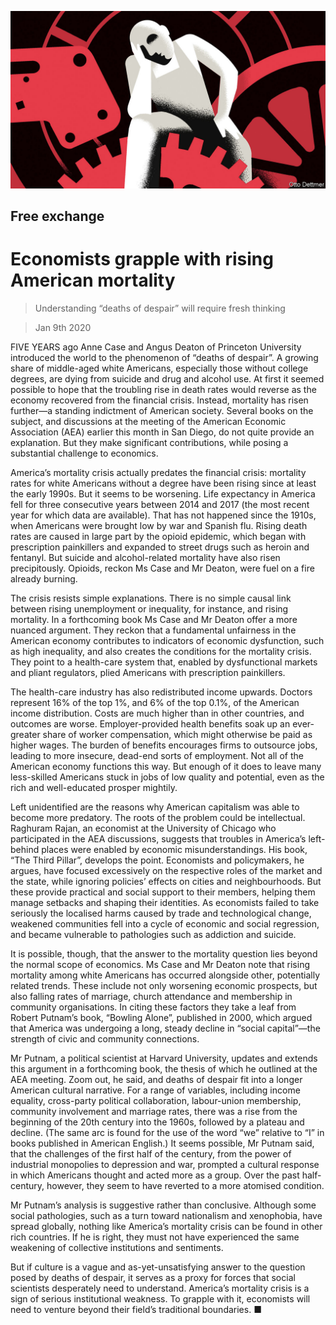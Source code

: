 ![](./images/20200111_FND000_0.jpg)

## Free exchange

# Economists grapple with rising American mortality

> Understanding “deaths of despair” will require fresh thinking

> Jan 9th 2020

FIVE YEARS ago Anne Case and Angus Deaton of Princeton University introduced the world to the phenomenon of “deaths of despair”. A growing share of middle-aged white Americans, especially those without college degrees, are dying from suicide and drug and alcohol use. At first it seemed possible to hope that the troubling rise in death rates would reverse as the economy recovered from the financial crisis. Instead, mortality has risen further—a standing indictment of American society. Several books on the subject, and discussions at the meeting of the American Economic Association (AEA) earlier this month in San Diego, do not quite provide an explanation. But they make significant contributions, while posing a substantial challenge to economics.

America’s mortality crisis actually predates the financial crisis: mortality rates for white Americans without a degree have been rising since at least the early 1990s. But it seems to be worsening. Life expectancy in America fell for three consecutive years between 2014 and 2017 (the most recent year for which data are available). That has not happened since the 1910s, when Americans were brought low by war and Spanish flu. Rising death rates are caused in large part by the opioid epidemic, which began with prescription painkillers and expanded to street drugs such as heroin and fentanyl. But suicide and alcohol-related mortality have also risen precipitously. Opioids, reckon Ms Case and Mr Deaton, were fuel on a fire already burning.

The crisis resists simple explanations. There is no simple causal link between rising unemployment or inequality, for instance, and rising mortality. In a forthcoming book Ms Case and Mr Deaton offer a more nuanced argument. They reckon that a fundamental unfairness in the American economy contributes to indicators of economic dysfunction, such as high inequality, and also creates the conditions for the mortality crisis. They point to a health-care system that, enabled by dysfunctional markets and pliant regulators, plied Americans with prescription painkillers.

The health-care industry has also redistributed income upwards. Doctors represent 16% of the top 1%, and 6% of the top 0.1%, of the American income distribution. Costs are much higher than in other countries, and outcomes are worse. Employer-provided health benefits soak up an ever-greater share of worker compensation, which might otherwise be paid as higher wages. The burden of benefits encourages firms to outsource jobs, leading to more insecure, dead-end sorts of employment. Not all of the American economy functions this way. But enough of it does to leave many less-skilled Americans stuck in jobs of low quality and potential, even as the rich and well-educated prosper mightily.

Left unidentified are the reasons why American capitalism was able to become more predatory. The roots of the problem could be intellectual. Raghuram Rajan, an economist at the University of Chicago who participated in the AEA discussions, suggests that troubles in America’s left-behind places were enabled by economic misunderstandings. His book, “The Third Pillar”, develops the point. Economists and policymakers, he argues, have focused excessively on the respective roles of the market and the state, while ignoring policies’ effects on cities and neighbourhoods. But these provide practical and social support to their members, helping them manage setbacks and shaping their identities. As economists failed to take seriously the localised harms caused by trade and technological change, weakened communities fell into a cycle of economic and social regression, and became vulnerable to pathologies such as addiction and suicide.

It is possible, though, that the answer to the mortality question lies beyond the normal scope of economics. Ms Case and Mr Deaton note that rising mortality among white Americans has occurred alongside other, potentially related trends. These include not only worsening economic prospects, but also falling rates of marriage, church attendance and membership in community organisations. In citing these factors they take a leaf from Robert Putnam’s book, “Bowling Alone”, published in 2000, which argued that America was undergoing a long, steady decline in “social capital”—the strength of civic and community connections.

Mr Putnam, a political scientist at Harvard University, updates and extends this argument in a forthcoming book, the thesis of which he outlined at the AEA meeting. Zoom out, he said, and deaths of despair fit into a longer American cultural narrative. For a range of variables, including income equality, cross-party political collaboration, labour-union membership, community involvement and marriage rates, there was a rise from the beginning of the 20th century into the 1960s, followed by a plateau and decline. (The same arc is found for the use of the word “we” relative to “I” in books published in American English.) It seems possible, Mr Putnam said, that the challenges of the first half of the century, from the power of industrial monopolies to depression and war, prompted a cultural response in which Americans thought and acted more as a group. Over the past half-century, however, they seem to have reverted to a more atomised condition.

Mr Putnam’s analysis is suggestive rather than conclusive. Although some social pathologies, such as a turn toward nationalism and xenophobia, have spread globally, nothing like America’s mortality crisis can be found in other rich countries. If he is right, they must not have experienced the same weakening of collective institutions and sentiments.

But if culture is a vague and as-yet-unsatisfying answer to the question posed by deaths of despair, it serves as a proxy for forces that social scientists desperately need to understand. America’s mortality crisis is a sign of serious institutional weakness. To grapple with it, economists will need to venture beyond their field’s traditional boundaries. ■